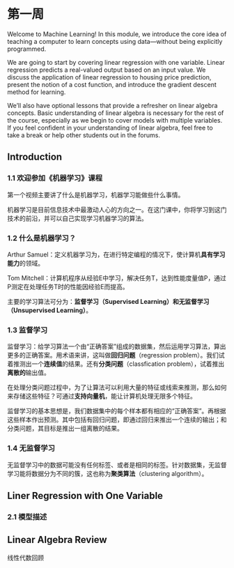 # 第一周

Welcome to Machine Learning! In this module, we introduce the core idea of teaching a computer to learn concepts using data—without being explicitly programmed. 

We are going to start by covering linear regression with one variable. Linear regression predicts a real-valued output based on an input value. We discuss the application of linear regression to housing price prediction, present the notion of a cost function, and introduce the gradient descent method for learning.

We’ll also have optional lessons that provide a refresher on linear algebra concepts. Basic understanding of linear algebra is necessary for the rest of the course, especially as we begin to cover models with multiple variables. If you feel confident in your understanding of linear algebra, feel free to take a break or help other students out in the forums.

## Introduction

### 1.1 欢迎参加《机器学习》课程

第一个视频主要讲了什么是机器学习，机器学习能做些什么事情。

机器学习是目前信息技术中最激动人心的方向之一。在这门课中，你将学习到这门技术的前沿，并可以自己实现学习机器学习的算法。

### 1.2 什么是机器学习？

Arthur Samuel：定义机器学习为，在进行特定编程的情况下，使计算机**具有学习能力**的领域。

Tom Mitchell：计算机程序从经验E中学习，解决任务T，达到性能度量值P，通过P测定在处理任务T时的性能因经验E而提高。

主要的学习算法可分为：**监督学习（Supervised Learning）**和**无监督学习（Unsupervised Learning）**。

### 1.3 监督学习

监督学习：给学习算法一个由“正确答案”组成的数据集，然后运用学习算法，算出更多的正确答案。用术语来讲，这叫做**回归问题**（regression problem）。我们试着推测出一个**连续值**的结果。还有**分类问题**（classfication problem），试着推出**离散的**输出值。

在处理分类问题过程中，为了让算法可以利用大量的特征或线索来推测，那么如何来存储这些特征？可通过**支持向量机**，能让计算机处理无限多个特征。

监督学习的基本思想是，我们数据集中的每个样本都有相应的“正确答案”。再根据这些样本作出预测。其中包括有回归问题，即通过回归来推出一个连续的输出；和分类问题，其目标是推出一组离散的结果。

### 1.4 无监督学习

无监督学习中的数据可能没有任何标签、或者是相同的标签。针对数据集，无监督学习能将数据分为不同的簇，这也称为**聚类算法**（clustering algorithm）。

## Liner Regression with One Variable

### 2.1 模型描述


## Linear Algebra Review

线性代数回顾


